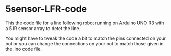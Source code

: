 # 5sensor-LFR-code

This the code file for a line following robot running on Arduino UNO R3 with a 5 IR sensor array to detet the line.

You might have to tweak the code a bit to match the pins connected on your bot or you can change the connections on your bot to match those given in the .ino code file.
